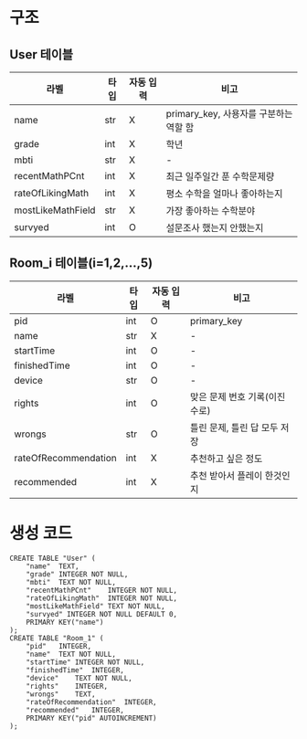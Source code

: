 # 구조
## User 테이블
|라벨|타입|자동 입력|비고|
|---|---|---|---|
|name|str|X|primary_key, 사용자를 구분하는 역할 함|
|grade|int|X|학년|
|mbti|str|X|-|
|recentMathPCnt|int|X|최근 일주일간 푼 수학문제량|
|rateOfLikingMath|int|X|평소 수학을 얼마나 좋아하는지|
|mostLikeMathField|str|X|가장 좋아하는 수학분야|
|survyed|int|O|설문조사 했는지 안했는지|
## Room_i 테이블(i=1,2,...,5)
|라벨|타입|자동 입력|비고|
|---|---|---|---|
|pid|int|O|primary_key|
|name|str|X|-|
|startTime|int|O|-|
|finishedTime|int|O|-|
|device|str|O|-|
|rights|int|O|맞은 문제 번호 기록(이진수로)|
|wrongs|str|O|틀린 문제, 틀린 답 모두 저장|
|rateOfRecommendation|int|X|추천하고 싶은 정도|
|recommended|int|X|추천 받아서 플레이 한것인지|
# 생성 코드
```
CREATE TABLE "User" (
	"name"	TEXT,
	"grade"	INTEGER NOT NULL,
	"mbti"	TEXT NOT NULL,
	"recentMathPCnt"	INTEGER NOT NULL,
	"rateOfLikingMath"	INTEGER NOT NULL,
	"mostLikeMathField"	TEXT NOT NULL,
	"survyed" INTEGER NOT NULL DEFAULT 0,
	PRIMARY KEY("name")
);
CREATE TABLE "Room_1" (
	"pid"	INTEGER,
	"name"	TEXT NOT NULL,
	"startTime"	INTEGER NOT NULL,
	"finishedTime"	INTEGER,
	"device"	TEXT NOT NULL,
	"rights"	INTEGER,
	"wrongs"	TEXT,
	"rateOfRecommendation"	INTEGER,
	"recommended"	INTEGER,
	PRIMARY KEY("pid" AUTOINCREMENT)
);
```